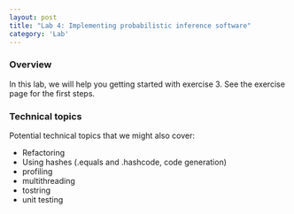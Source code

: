 ```yaml
---
layout: post
title: "Lab 4: Implementing probabilistic inference software"
category: 'Lab'
---
```


### Overview

In this lab, we will help you getting started with exercise 3. See the exercise page for the first steps.


### Technical topics

Potential technical topics that we might also cover:

- Refactoring
- Using hashes (.equals and .hashcode, code generation)
- profiling
- multithreading
- tostring
- unit testing


